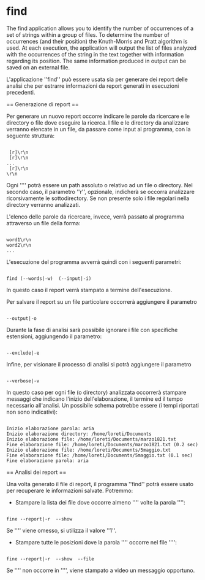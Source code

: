 # find

The find application allows you to identify the number of occurrences of a set of strings within a group of files. To determine the number of occurrences (and their position) the Knuth-Morris and Pratt algorithm is used. At each execution, the application will output the list of files analyzed with the occurrences of the string in the text together with information regarding its position. The same information produced in output can be saved on an external file.

L'applicazione ''find'' può essere usata sia per generare dei report delle analisi che per estrarre informazioni da report generati in esecuzioni precedenti. 

== Generazione di report ==

Per generare un nuovo report occorre indicare le parole da ricercare e le directory o file dove eseguire la ricerca. I file e le directory da analizzare verranno elencate in un file, da passare come input al programma, con la seguente struttura:

<code>
<path1> [r]\r\n
<path2> [r]\r\n
...
<pathk> [r]\r\n
\r\n
</code>

Ogni ''<pathi>'' potrà essere un path assoluto o relativo ad un file o directory. Nel secondo caso, il parametro ''r'', opzionale, indicherà se occorra analizzare ricorsivamente le sottodirectory. Se non presente solo i file regolari nella directory verranno analizzati. 

L'elenco delle parole da ricercare, invece, verrà passato al programma attraverso un file della forma:

<code>
word1\r\n
word2\r\n
...
</code>

L'esecuzione del programma avverrà quindi con i seguenti parametri:

<code>
find (--words|-w) <wordfile> (--input|-i) <inputfile> 
</code>

In questo caso il report verrà stampato a termine dell'esecuzione.

Per salvare il report su un file particolare occorrerà aggiungere il parametro

<code>
--output|-o <outputfile>
</code>

Durante la fase di analisi sarà possibile ignorare i file con specifiche estensioni, aggiungendo il parametro:

<code>
--exclude|-e <ext>
</code>

Infine, per visionare il processo di analisi si potrà aggiungere il parametro

<code>
--verbose|-v
</code>

In questo caso per ogni file (o directory) analizzata occorrerà stampare messaggi che indicano l'inizio dell'elaborazione, il termine ed il tempo necessario all'analisi. Un possibile schema potrebbe essere (i tempi riportati non sono indicativi):

<code>
Inizio elaborazione parola: aria
Inizio elaborazione directory: /home/loreti/Documents
Inizio elaborazione file: /home/loreti/Documents/marzo1821.txt
Fine elaborazione file: /home/loreti/Documents/marzo1821.txt (0.2 sec)
Inizio elaborazione file: /home/loreti/Documents/5maggio.txt
Fine elaborazione file: /home/loreti/Documents/5maggio.txt (0.1 sec)
Fine elaborazione parola: aria
</code>  

== Analisi dei report ==

Una volta generato il file di report, il programma ''find'' potrà essere usato per recuperare le informazioni salvate. Potremmo:


*  Stampare la lista dei file dove occorre almeno ''<n>'' volte la parola ''<word>'':

<code>
fine --report|-r <reportfile> --show <word> <n>
</code>

Se ''<n>'' viene omesso, si utilizza il valore ''1''.


*  Stampare tutte le posizioni dove la parola ''<word>'' occorre nel file ''<file>'':

<code>
fine --report|-r <reportfile> --show <word> --file <file>
</code>

Se ''<word>'' non occorre in ''<file>'', viene stampato a video un messaggio opportuno. 
